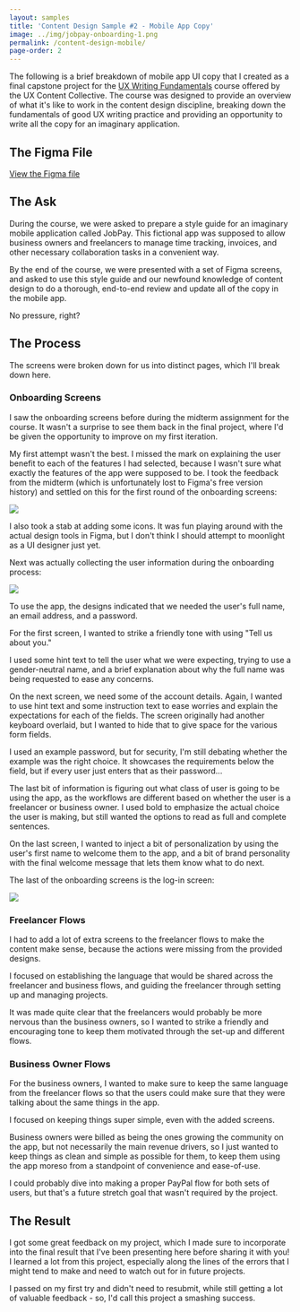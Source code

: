 ```yaml
---
layout: samples
title: 'Content Design Sample #2 - Mobile App Copy'
image: ../img/jobpay-onboarding-1.png
permalink: /content-design-mobile/
page-order: 2
---
```


The following is a brief breakdown of mobile app UI copy that I created as a final capstone project for the [UX Writing Fundamentals](https://uxcontent.com/uxwc-the-fundamentals-course/) course offered by the UX Content Collective. The course was designed to provide an overview of what it's like to work in the content design discipline, breaking down the fundamentals of good UX writing practice and providing an opportunity to write all the copy for an imaginary application. 

## The Figma File

[View the Figma file](https://www.figma.com/file/9eYI1QkEOtUzYJdbd03rog/UXCC-Fundamentals-Final---JobPay-App-Edits?type=design&node-id=547%3A4842&mode=design&t=K5v9bg76wHxJsiUK-1) 

## The Ask 

During the course, we were asked to prepare a style guide for an imaginary mobile application called JobPay. This fictional app was supposed to allow business owners and freelancers to manage time tracking, invoices, and other necessary collaboration tasks in a convenient way. 

By the end of the course, we were presented with a set of Figma screens, and asked to use this style guide and our newfound knowledge of content design to do a thorough, end-to-end review and update all of the copy in the mobile app. 

No pressure, right? 

## The Process 

The screens were broken down for us into distinct pages, which I'll break down here. 

### Onboarding Screens 

I saw the onboarding screens before during the midterm assignment for the course. It wasn't a surprise to see them back in the final project, where I'd be given the opportunity to improve on my first iteration.

My first attempt wasn't the best. I missed the mark on explaining the user benefit to each of the features I had selected, because I wasn't sure what exactly the features of the app were supposed to be. I took the feedback from the midterm (which is unfortunately lost to Figma's free version history) and settled on this for the first round of the onboarding screens:  

![](../../img/jobpay-onboarding-1.png)

I also took a stab at adding some icons. It was fun playing around with the actual design tools in Figma, but I don't think I should attempt to moonlight as a UI designer just yet. 

Next was actually collecting the user information during the onboarding process: 

![](../../img/jobpay-onboarding-2.png)

To use the app, the designs indicated that we needed the user's full name, an email address, and a password. 

For the first screen, I wanted to strike a friendly tone with using "Tell us about you."

I used some hint text to tell the user what we were expecting, trying to use a gender-neutral name, and a brief explanation about why the full name was being requested to ease any concerns. 

On the next screen, we need some of the account details. Again, I wanted to use hint text and some instruction text to ease worries and explain the expectations for each of the fields. The screen originally had another keyboard overlaid, but I wanted to hide that to give space for the various form fields. 

I used an example password, but for security, I'm still debating whether the example was the right choice. It showcases the requirements below the field, but if every user just enters that as their password... 

The last bit of information is figuring out what class of user is going to be using the app, as the workflows are different based on whether the user is a freelancer or business owner. I used bold to emphasize the actual choice the user is making, but still wanted the options to read as full and complete sentences. 

On the last screen, I wanted to inject a bit of personalization by using the user's first name to welcome them to the app, and a bit of brand personality with the final welcome message that lets them know what to do next. 

The last of the onboarding screens is the log-in screen: 

![](../../img/jobpay-onboarding-3.png)

### Freelancer Flows 

I had to add a lot of extra screens to the freelancer flows to make the content make sense, because the actions were missing from the provided designs. 

I focused on establishing the language that would be shared across the freelancer and business flows, and guiding the freelancer through setting up and managing projects. 

It was made quite clear that the freelancers would probably be more nervous than the business owners, so I wanted to strike a friendly and encouraging tone to keep them motivated through the set-up and different flows. 

### Business Owner Flows

For the business owners, I wanted to make sure to keep the same language from the freelancer flows so that the users could make sure that they were talking about the same things in the app. 

I focused on keeping things super simple, even with the added screens. 

Business owners were billed as being the ones growing the community on the app, but not necessarily the main revenue drivers, so I just wanted to keep things as clean and simple as possible for them, to keep them using the app moreso from a standpoint of convenience and ease-of-use. 

I could probably dive into making a proper PayPal flow for both sets of users, but that's a future stretch goal that wasn't required by the project. 

## The Result 

I got some great feedback on my project, which I made sure to incorporate into the final result that I've been presenting here before sharing it with you! I learned a lot from this project, especially along the lines of the errors that I might tend to make and need to watch out for in future projects. 

I passed on my first try and didn't need to resubmit, while still getting a lot of valuable feedback - so, I'd call this project a smashing success. 